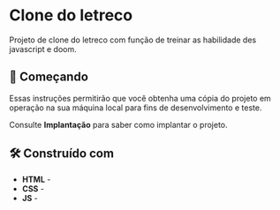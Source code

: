 # Clone do letreco

Projeto de clone do letreco com função de treinar as habilidade des javascript e doom.

## 🚀 Começando

Essas instruções permitirão que você obtenha uma cópia do projeto em operação na sua máquina local para fins de desenvolvimento e teste.

Consulte **Implantação** para saber como implantar o projeto.

## 🛠️ Construído com

- **HTML** -
- **CSS** -
- **JS** -
